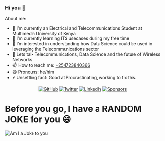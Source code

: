 ### Hi you 👋

<!--
** tevish321/tevish321** is a ✨ _special_ ✨ repository because its `README.md` (this file) appears on your GitHub profile.-->
<!--
![Bonface-Cover](https://github.com/tevish321/tevish321/blob/master/cover.gif?raw=true)
-->

About me:

- 🔭 I’m currently an Electrical and Telecommunications Student at Multimedia University of Kenya
- 🌱 I’m currently learning ITS usecases during my free time
- 🤔 I’m interested in understanding how Data Science could be used in leveraging the Telecommunications sector
- 💬 Lets talk Telecommunications, Data Science and the future of Wireless Networks
- 📫 How to reach me: <a href="tel:+254723840366">+254723840366</a>
- 😄 Pronouns: he/him
- ⚡ Unsettling fact: Good at Procrastinating, working to fix this.

<p align="center">
	<a href="https://github.com/tevish321"><img src="https://img.shields.io/github/followers/tevish321.svg?label=GitHub&style=social" alt="GitHub"></a>
	<a href="https://twitter.com/eng_in_here"><img src="https://img.shields.io/twitter/follow/eng_in_here?label=Twitter&style=social" alt="Twitter"></a>
	<a href="https://www.linkedin.com/in/Boniface Mutea"><img src="https://img.shields.io/badge/LinkedIn--_.svg?style=social&logo=linkedin" alt="LinkedIn"></a>
	<a href="https://github.com/sponsors/tevish321"><img src="https://img.shields.io/badge/Sponsors--_.svg?style=social&logo=github&logoColor=EA4AAA" alt="Sponsors"></a>
	
</p>

# Before you go, I have a **RANDOM JOKE** for you :smile:

![Am I a Joke to you](https://readme-jokes.vercel.app/api)